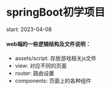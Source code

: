 # springBoot初学项目 
start: 2023-04-08


#### web端的一些逻辑结构及文件说明：

- assets/script: 存放游戏相关js文件
- view: 对应不同的页面
- router: 路由设置
- components: 页面上的各种组件

